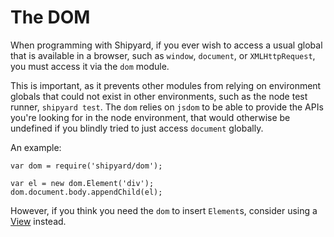 The DOM
=======

When programming with Shipyard, if you ever wish to access a usual
global that is available in a browser, such as `window`, `document`, or
`XMLHttpRequest`, you must access it via the `dom` module.

This is important, as it prevents other modules from relying on
environment globals that could not exist in other environments, such as
the node test runner, `shipyard test`. The `dom` relies on `jsdom` to
be able to provide the APIs you're looking for in the node environment,
that would otherwise be undefined if you blindly tried to just access
`document` globally.

An example:

	var dom = require('shipyard/dom');

	var el = new dom.Element('div');
	dom.document.body.appendChild(el);

However, if you think you need the `dom` to insert `Element`s,
consider using a [View][] instead.


[View]: ./views-and-binding.md

